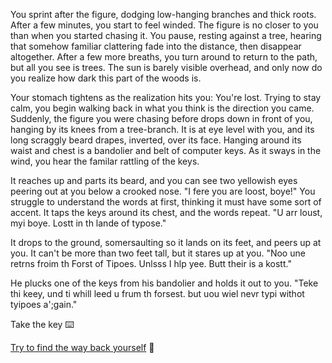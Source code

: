 You sprint after the figure, dodging low-hanging branches and thick roots. After a few minutes, you start to feel winded. The figure is no closer to you than when you started chasing it. You pause, resting against a tree, hearing that somehow familiar clattering fade into the distance, then disappear altogether. After a few more breaths, you turn around to return to the path, but all you see is trees. The sun is barely visible overhead, and only now do you realize how dark this part of the woods is. 

Your stomach tightens as the realization hits you: You're lost. Trying to stay calm, you begin walking back in what you think is the direction you came. Suddenly, the figure you were chasing before drops down in front of you, hanging by its knees from a tree-branch. It is at eye level with you, and its long scraggly beard drapes, inverted, over its face. Hanging around its waist and chest is a bandolier and belt of computer keys. As it sways in the wind, you hear the familar rattling of the keys. 

It reaches up and parts its beard, and you can see two yellowish eyes peering out at you below a crooked nose. "I fere you are loost, boye!" You struggle to understand the words at first, thinking it must have some sort of accent. It taps the keys around its chest, and the words repeat. "U arr loust, myi boye. Lostt in th lande of typose." 

It drops to the ground, somersaulting so it lands on its feet, and peers up at you. It can't be more than two feet tall, but it stares up at you. "Noo une retrns froim th Forst of Tipoes. Unlsss I hlp yee. Butt their is a kostt." 

He plucks one of the keys from his bandolier and holds it out to you. "Teke thi keey, und ti whill leed u frum th forsest. but uou wiel nevr typi withot tyipoes a';gain."

Take the key ⌨️

[Try to find the way back yourself](https://github.com/double-virgule/double-virgule/blob/17f32e3f6a811a319db6f4f6c921b400651a1db1/FindWayOutOnOwn.md) 🧭

